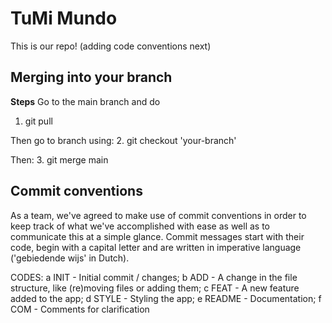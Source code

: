 # TuMi Mundo
This is our repo!
(adding code conventions next)

## Merging into your branch

**Steps**
Go to the main branch and do
1. git pull

Then go to branch using:
2. git checkout 'your-branch'

Then:
3. git merge main

## Commit conventions
As a team, we've agreed to make use of commit conventions in order to keep track of what we've accomplished with ease as well as to communicate this at a simple glance. Commit messages start with their code, begin with a capital letter and are written in imperative language ('gebiedende wijs' in Dutch).

CODES:
    a   INIT - Initial commit / changes;
    b   ADD - A change in the file structure, like (re)moving files or adding them;
    c   FEAT - A new feature added to the app;
    d   STYLE - Styling the app;
    e   README - Documentation;
    f   COM - Comments for clarification

